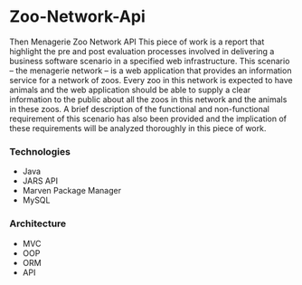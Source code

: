 # Zoo-Network-Api
Then Menagerie Zoo Network API
This piece of work is a report that highlight the pre and post evaluation processes involved in delivering a business software scenario in a specified web infrastructure. This scenario – the menagerie network – is a web application that provides an information service for a network of zoos. Every zoo in this network is expected to have animals and the web application should be able to supply a clear information to the public about all the zoos in this network and the animals in these zoos. A brief description of the functional and non-functional requirement of this scenario has also been provided and the implication of these requirements will be analyzed thoroughly in this piece of work.

<h3>Technologies</h3>
<ul>
  <li>Java</li>
  <li>JARS API</li>
  <li>Marven Package Manager</li>
  <li>MySQL</li>
</ul>

<h3>Architecture</h3>
<ul>
  <li>MVC</li>
  <li>OOP</li>
  <li>ORM</li>
  <li>API</li>
</ul>
